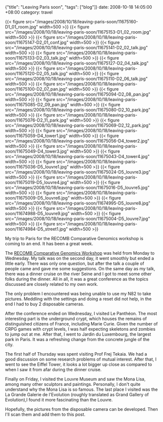 {"title": "Leaving Paris soon", "tags": ["blog"]}
date: 2008-10-18 14:05:00 +08:00
category: travel

{{< figure src="/images/2008/10/18/leaving-paris-soon/11675160-D1_01_room.jpg" width=500 >}}
{{< figure src="/images/2008/10/18/leaving-paris-soon/11675153-D1_02_room.jpg" width=500 >}}
{{< figure src="/images/2008/10/18/leaving-paris-soon/11675147-D2_01_conf.jpg" width=500 >}}
{{< figure src="/images/2008/10/18/leaving-paris-soon/11675141-D2_02_talk.jpg" width=500 >}}
{{< figure src="/images/2008/10/18/leaving-paris-soon/11675133-D2_03_talk.jpg" width=500 >}}
{{< figure src="/images/2008/10/18/leaving-paris-soon/11675127-D2_04_talk.jpg" width=500 >}}
{{< figure src="/images/2008/10/18/leaving-paris-soon/11675120-D2_05_talk.jpg" width=500 >}}
{{< figure src="/images/2008/10/18/leaving-paris-soon/11675110-D2_06_talk.jpg" width=500 >}}
{{< figure src="/images/2008/10/18/leaving-paris-soon/11675100-D2_07_pan.jpg" width=500 >}}
{{< figure src="/images/2008/10/18/leaving-paris-soon/11675094-D2_08_pan.jpg" width=500 >}}
{{< figure src="/images/2008/10/18/leaving-paris-soon/11675085-D2_09_pan.jpg" width=500 >}}
{{< figure src="/images/2008/10/18/leaving-paris-soon/11675080-D2_10_park.jpg" width=500 >}}
{{< figure src="/images/2008/10/18/leaving-paris-soon/11675076-D2_11_park.jpg" width=500 >}}
{{< figure src="/images/2008/10/18/leaving-paris-soon/11675069-D2_12_park.jpg" width=500 >}}
{{< figure src="/images/2008/10/18/leaving-paris-soon/11675059-D4_tower1.jpg" width=500 >}}
{{< figure src="/images/2008/10/18/leaving-paris-soon/11675056-D4_tower2.jpg" width=500 >}}
{{< figure src="/images/2008/10/18/leaving-paris-soon/11675049-D4_tower3.jpg" width=500 >}}
{{< figure src="/images/2008/10/18/leaving-paris-soon/11675043-D4_tower4.jpg" width=500 >}}
{{< figure src="/images/2008/10/18/leaving-paris-soon/11675036-D5_louvre1.jpg" width=500 >}}
{{< figure src="/images/2008/10/18/leaving-paris-soon/11675024-D5_louvre3.jpg" width=500 >}}
{{< figure src="/images/2008/10/18/leaving-paris-soon/11675019-D5_louvre4.jpg" width=500 >}}
{{< figure src="/images/2008/10/18/leaving-paris-soon/11675016-D5_louvre5.jpg" width=500 >}}
{{< figure src="/images/2008/10/18/leaving-paris-soon/11675009-D5_louvre6.jpg" width=500 >}}
{{< figure src="/images/2008/10/18/leaving-paris-soon/11674995-D5_louvre8.jpg" width=500 >}}
{{< figure src="/images/2008/10/18/leaving-paris-soon/11674988-D5_louvre9.jpg" width=500 >}}
{{< figure src="/images/2008/10/18/leaving-paris-soon/11675004-D5_louvre7.jpg" width=500 >}}
{{< figure src="/images/2008/10/18/leaving-paris-soon/11674984-D5_street1.jpg" width=500 >}}

My trip to Paris for the RECOMB Comparative Genomics workshop is coming to an
end. It has been a great week.

The [RECOMB Comparative Genomics Workshop](http://igm.univ-mlv.fr/RCG08/) was
held from Monday to Wednesday. My talk was on the second day, it went smoothly
but ended a little early. There was only one question, but after the talk a
couple of people came and gave me some suggestions. On the same day as my talk,
there was a dinner cruise on the river Seine and I got to meet some other folks
during the dinner. All in all, it was a great conference as the topics
discussed are closely related to my own work.

The only problem I encountered was being unable to use my N82 to take
pictures. Meddling with the settings and doing a reset did not help, in the end
I had to buy 2 disposable cameras.

After the conference ended on Wednesday, I visited Le Panthéon. The most
interesting part is the underground crypt, which houses the remains of
distinguished citizens of France, including Marie Curie. Given the number of
CRPG games with crypt levels, I was half expecting skeletons and zombies to
jump out at me. After that, I went to Jardin du Luxembourg, the largest park in
Paris. It was a refreshing change from the concrete jungle of the city.

The first half of Thursday was spent visiting Prof Frej Tekaia. We had a
good discussion on some research problems of mutual interest. After that, I
went to see the Eiffel Tower, it looks a lot bigger up close as compared to
when I saw it from afar during the dinner cruise.

Finally on Friday, I visited the Louvre Museum and saw the Mona Lisa, among
many other sculptors and paintings. Personally, I don't quite understand why
the Mona Lisa is so famous. The last place I visited was the La Grande Galerie
de l'Evolution (roughly translated as Grand Gallery of Evolution),I found it
more fascinating than the Louvre.

Hopefully, the pictures from the disposable camera can be developed. Then
I'll scan them and add them to this post.

